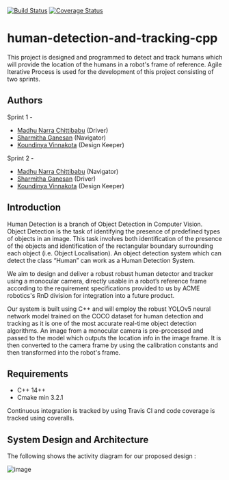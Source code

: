 [![Build Status](https://app.travis-ci.com/Madhunc5229/human-detection-tracking-cpp.svg?branch=main)](https://app.travis-ci.com/Madhunc5229/human-detection-tracking-cpp)  [![Coverage Status](https://coveralls.io/repos/github/Madhunc5229/human-detection-tracking-cpp/badge.svg?branch=main)](https://coveralls.io/github/Madhunc5229/human-detection-tracking-cpp?branch=main)
# human-detection-and-tracking-cpp
This project is designed and programmed to detect and track humans which will provide the location of the humans in a robot's frame of reference.
Agile Iterative Process is used for the development of this project consisting of two sprints.  

## Authors
Sprint 1 -
 - [Madhu Narra Chittibabu](https://www.linkedin.com/in/madhunc/) (Driver)
 - [Sharmitha Ganesan](https://github.com/sharmithag) (Navigator)
 - [Koundinya Vinnakota](https://github.com/koundinyavinnakota) (Design Keeper)

Sprint 2 -
 - [Madhu Narra Chittibabu](https://www.linkedin.com/in/madhunc/) (Navigator)
 - [Sharmitha Ganesan](https://github.com/sharmithag) (Driver)
 - [Koundinya Vinnakota](https://github.com/koundinyavinnakota) (Design Keeper)
 
## Introduction
Human Detection is a branch of Object Detection in Computer Vision. Object Detection is the task of identifying the presence of predefined types of objects in an image. This task involves both identification of the presence of the objects and identification of the rectangular boundary surrounding each object (i.e. Object Localisation). An object detection system which can detect the class “Human” can work as a Human Detection System.  

We aim to design and deliver a robust  robust human detector and tracker using a monocular camera, directly usable in a robot’s reference frame according to the requirement specifications provided to us by ACME robotics's RnD division for integration into a future product.

Our system is built using C++ and will employ the robust YOLOv5 neural network model trained on the COCO dataset for human detection and tracking as it is one of the most accurate real-time object detection algorithms. An image from a monocular camera is pre-processed and passed to the model which outputs the location info in the image frame. It is then converted to the camera frame by using the calibration constants and then transformed into the robot's frame.




## Requirements
 - C++ 14++
 - Cmake min 3.2.1  

Continuous integration is tracked by using Travis CI and code coverage is tracked using coveralls. 


## System Design and Architecture 
The following shows the activity diagram for our proposed design : 

![image](https://user-images.githubusercontent.com/90351952/194469507-a9dfbb5f-3e2f-4e71-a1e3-85f28d3e94c5.png)


